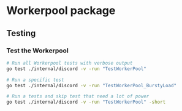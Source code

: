 # Workerpool package

## Testing

### Test the Workerpool
```bash
# Run all Workerpool tests with verbose output
go test ./internal/discord -v -run "TestWorkerPool"
```

```bash
# Run a specific test
go test ./internal/discord -v -run "TestWorkerPool_BurstyLoad"
```

```bash
# Run a tests and skip test that need a lot of power
go test ./internal/discord -v -run "TestWorkerPool" -short
```

